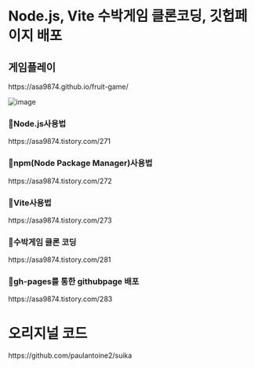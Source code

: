<h1>Node.js, Vite 수박게임 클론코딩, 깃헙페이지 배포</h1>
<h2>게임플레이</h2>
https://asa9874.github.io/fruit-game/

![image](https://github.com/asa9874/fruit-game/assets/84450816/e5e024fe-5177-4be4-9dbd-be624e210e56)

<h3>🌳Node.js사용법</h3>
https://asa9874.tistory.com/271

<h3>🌳npm(Node Package Manager)사용법</h3>
https://asa9874.tistory.com/272

<h3>🌳Vite사용법</h3>
https://asa9874.tistory.com/273

<h3>🌳수박게임 클론 코딩</h3>
https://asa9874.tistory.com/281

<h3>🌳gh-pages를 통한 githubpage 배포</h3>
https://asa9874.tistory.com/283

<h1>오리지널 코드</h1>
https://github.com/paulantoine2/suika
